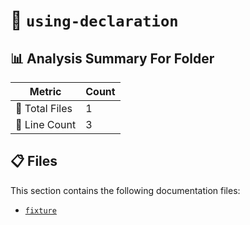# 📁 `using-declaration`

## 📊 Analysis Summary For Folder

| Metric | Count |
|--------|-------|
| 📁 Total Files | 1 |
| 🔢 Line Count | 3 |


## 📋 Files

This section contains the following documentation files:

- [`fixture`](./fixture.md)